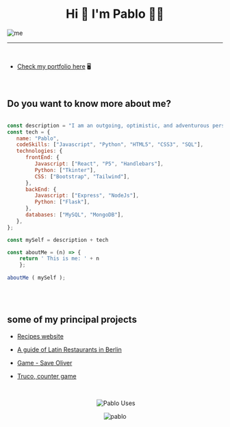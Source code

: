 

<h1 align="center">Hi 👋 I'm Pablo 👨‍💻</h1>

![me](https://user-images.githubusercontent.com/80485682/215364549-dff0f41e-c250-4add-903b-b615e7536b4e.png)
___

<br>

* [Check my portfolio here](https://pablocigoy.com/ "My portfolio") 🖥️





<br>

## Do you want to know more about me?

~~~ javascript

const description = "I am an outgoing, optimistic, and adventurous person with a passion for web development. I am always looking for new challenges and opportunities to learn and grow. I am a sociable person who thrives in team environments and is committed to constantly improving.";
const tech = {
   name: "Pablo",
   codeSkills: ["Javascript", "Python", "HTML5", "CSS3", "SQL"],
   technologies: {
      frontEnd: {
         Javascript: ["React", "P5", "Handlebars"],
         Python: ["Tkinter"],
         CSS: ["Bootstrap", "Tailwind"],
      },
      backEnd: {
         Javascript: ["Express", "NodeJs"],
         Python: ["Flask"],
      },
      databases: ["MySQL", "MongoDB"],
   },
};

const mySelf = description + tech

const aboutMe = (n) => {
    return ' This is me: ' + n
    };
    
aboutMe ( mySelf );

~~~

</br>



<br>


## some of my principal projects

* [Recipes website](https://be-chef.netlify.app/ "A website created in React where you can login, create, read, upload and delete recipes.")

* [A guide of Latin Restaurants in Berlin](https://sabor-latino.cyclic.app/ "You can login create new restaurants and descriptions, also you can see all the restaurants in the city")

* [Game - Save Oliver](https://pablo-mdz.github.io/Game-P5-Shooting/ "On this game you have to save Oliver from the spiders and mouses")

* [Truco, counter game](https://dulcet-pudding-105e47.netlify.app/ "A simple counter for the Truco game")


<br>





<p align="center">&nbsp;<img align="center" src="https://github-readme-stats.vercel.app/api?username=Pablo-Mdz&show_icons=true&locale=en&theme=dark" alt="Pablo Uses" /></p>

<p align="center"><img align="center" src="https://github-readme-streak-stats.herokuapp.com/?user=Pablo-Mdz&theme=dark" alt="pablo" /></p>
  </div>
  

